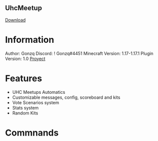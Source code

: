 ## UhcMeetup
[Download](https://spigotmc.org/resources/285252)

# Information
Author: Gonzq
Discord: ! Gonzq#4451
Minecraft Version: 1.17-1.17.1
Plugin Version: 1.0
[Proyect](https://github.com/users/asdjajalol/projects/2)

# Features
* UHC Meetups Automatics
* Customizable messages, config, scoreboard and kits
* Vote Scenarios system
* Stats system
* Random Kits

# Commnands
<asd>

